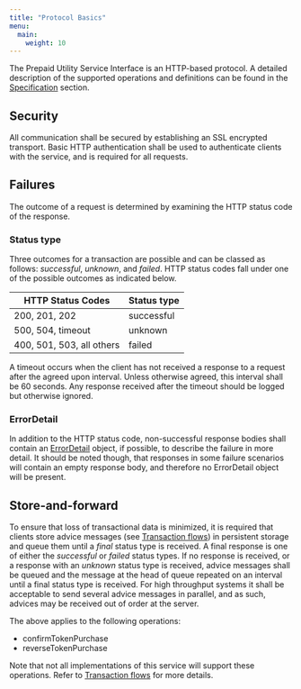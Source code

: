 ```yaml
---
title: "Protocol Basics"
menu:
  main:
    weight: 10
---
```


The Prepaid Utility Service Interface is an HTTP-based protocol. A detailed description of the supported operations and definitions can be found in the [Specification](/specification/introduction) section.

## Security

All communication shall be secured by establishing an SSL encrypted transport. Basic HTTP authentication shall be used to authenticate clients with the service, and is required for all requests.

## Failures

The outcome of a request is determined by examining the HTTP status code of the response.

### Status type

Three outcomes for a transaction are possible and can be classed as follows: _successful_, _unknown_, and _failed_. HTTP status codes fall under one of the possible outcomes as indicated below.

HTTP Status Codes         | Status type
--------------------------|---------------------------------------------------------------------------------------------
200, 201, 202             | successful
500, 504, timeout         | unknown
400, 501, 503, all others | failed

A timeout occurs when the client has not received a response to a request after the agreed upon interval. Unless otherwise agreed, this interval shall be 60 seconds. Any response received after the timeout should be logged but otherwise ignored.

### ErrorDetail

In addition to the HTTP status code, non-successful response bodies shall contain an [ErrorDetail](/specification/definitions/#errordetail) object, if possible, to describe the failure in more detail. It should be noted though, that responses in some failure scenarios will contain an empty response body, and therefore no ErrorDetail object will be present.


## Store-and-forward

To ensure that loss of transactional data is minimized, it is required that clients store advice messages (see [Transaction flows](/transaction-flows)) in persistent storage and queue them until a _final_ status type is received. A final response is one of either the _successful_ or _failed_ status types. If no response is received, or a response with an _unknown_ status type is received, advice messages shall be queued and the message at the head of queue repeated on an interval until a final status type is received. For high throughput systems it shall be acceptable to send several advice messages in parallel, and as such, advices may be received out of order at the server.

The above applies to the following operations:

* confirmTokenPurchase
* reverseTokenPurchase

Note that not all implementations of this service will support these operations. Refer to [Transaction flows](/transaction-flows) for more details.